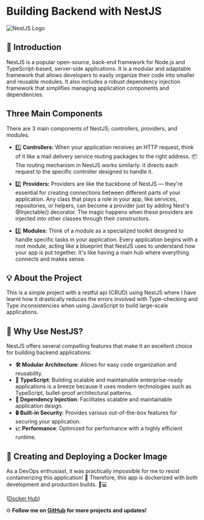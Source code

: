 # Building Backend with NestJS

![NestJS Logo](https://nestjs.com/img/logo_text.svg)

## 🚀 Introduction

NestJS is a popular open-source, back-end framework for Node.js and TypeScript-based, server-side applications. It is a modular and adaptable framework that allows developers to easily organize their code into smaller and reusable modules. It also includes a robust dependency injection framework that simplifies managing application components and dependencies.

## Three Main Components
There are 3 main components of NestJS; controllers, providers, and modules. 

- 1️⃣ **Controllers:**
When your application receives an HTTP request, think of it like a mail delivery service routing packages to the right address. 📦 The routing mechanism in NestJS works similarly: it directs each request to the specific controller designed to handle it.

- 2️⃣ **Providers:**
Providers are like the backbone of NestJS — they're essential for creating connections between different parts of your application. Any class that plays a role in your app, like services, repositories, or helpers, can become a provider just by adding Nest's @Injectable() decorator. The magic happens when these providers are injected into other classes through their constructors. 

- 3️⃣ **Modules:**
Think of a module as a specialized toolkit designed to handle specific tasks in your application. Every application begins with a root module, acting like a blueprint that NestJS uses to understand how your app is put together. It's like having a main hub where everything connects and makes sense.

## 💡 About the Project 

This is a simple project with a restful api (CRUD) using NestJS where I have learnt how it drastically reduces the errors involved with Type-checking and Type inconsistencies when using JavaScript to build large-scale applications.

## 🌟 Why Use NestJS?

NestJS offers several compelling features that make it an excellent choice for building backend applications:

- **🛠️ Modular Architecture**: Allows for easy code organization and reusability.
- **📘 TypeScript**: Building scalable and maintainable enterprise-ready applications is a breeze because it uses modern technologies such as TypeScript, bullet-proof architectural patterns.
- **💉 Dependency Injection**: Facilitates scalable and maintainable application design.
- **🔒 Built-in Security**: Provides various out-of-the-box features for securing your application.
- **📈 Performance**: Optimized for performance with a highly efficient runtime.

## 🐳 Creating and Deploying a Docker Image

As a DevOps enthusiast, it was practically impossible for me to resist containerizing this application! 🐳 Therefore, this app is dockerized with both development and production builds. 🚀💻

([Docker Hub](https://hub.docker.com/repository/docker/mahraurdarshil89/nest-js-basics/general))


🌐 **Follow me on [GitHub](https://github.com/darshil89) for more projects and updates!**
